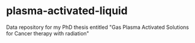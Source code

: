 # plasma-activated-liquid
Data repository for my PhD thesis entitled "Gas Plasma Activated Solutions for Cancer therapy with radiation"
